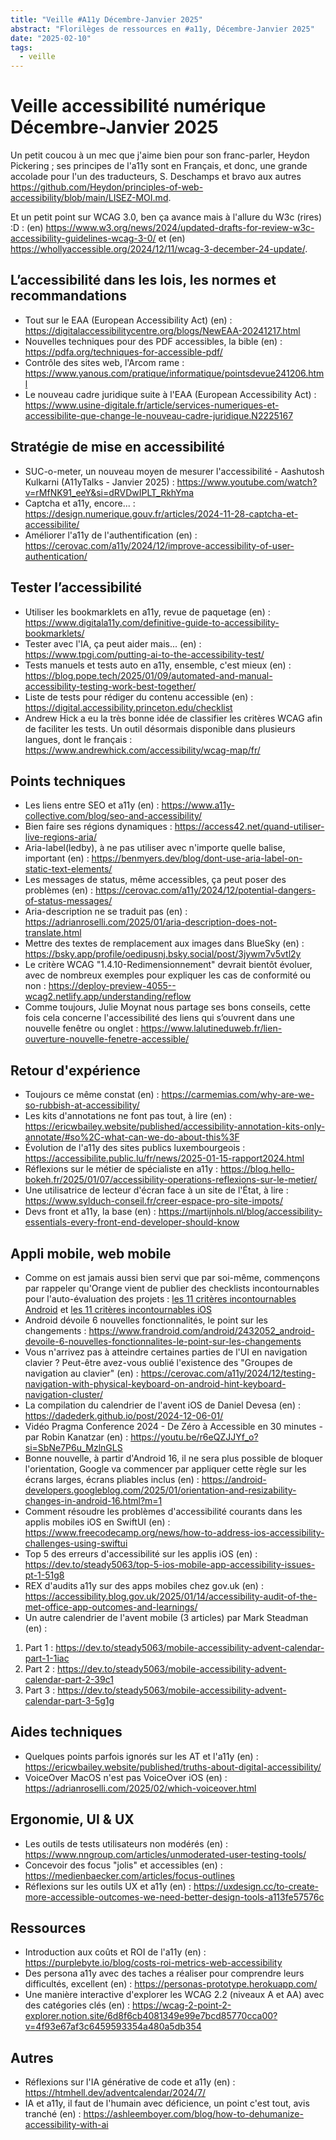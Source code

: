 ```yaml
---
title: "Veille #A11y Décembre-Janvier 2025"
abstract: "Florilèges de ressources en #a11y, Décembre-Janvier 2025"
date: "2025-02-10"
tags:
  - veille
---
```


# Veille accessibilité numérique Décembre-Janvier 2025

Un petit coucou à un mec que j'aime bien pour son franc-parler, Heydon Pickering ; ses principes de l'a11y sont en Français, et donc, une grande accolade pour l'un des traducteurs, S. Deschamps et bravo aux autres https://github.com/Heydon/principles-of-web-accessibility/blob/main/LISEZ-MOI.md.

Et un petit point sur WCAG 3.0, ben ça avance mais à l'allure du W3c (rires) :D : (en) https://www.w3.org/news/2024/updated-drafts-for-review-w3c-accessibility-guidelines-wcag-3-0/ et (en) https://whollyaccessible.org/2024/12/11/wcag-3-december-24-update/.

## L’accessibilité dans les lois, les normes et recommandations

- Tout sur le EAA (European Accessibility Act) (en) : https://digitalaccessibilitycentre.org/blogs/NewEAA-20241217.html
- Nouvelles techniques pour des PDF accessibles, la bible (en) : https://pdfa.org/techniques-for-accessible-pdf/
- Contrôle des sites web, l'Arcom rame : https://www.yanous.com/pratique/informatique/pointsdevue241206.html
- Le nouveau cadre juridique suite à l'EAA (European Accessibility Act) : https://www.usine-digitale.fr/article/services-numeriques-et-accessibilite-que-change-le-nouveau-cadre-juridique.N2225167

## Stratégie de mise en accessibilité

-	SUC-o-meter, un nouveau moyen de mesurer l'accessibilité - Aashutosh Kulkarni (A11yTalks - Janvier 2025) : https://www.youtube.com/watch?v=rMfNK91_eeY&si=dRVDwIPLT_RkhYma
- Captcha et a11y, encore... : https://design.numerique.gouv.fr/articles/2024-11-28-captcha-et-accessibilite/
- Améliorer l'a11y de l'authentification (en) : https://cerovac.com/a11y/2024/12/improve-accessibility-of-user-authentication/

## Tester l’accessibilité

- Utiliser les bookmarklets en a11y, revue de paquetage (en) : https://www.digitala11y.com/definitive-guide-to-accessibility-bookmarklets/
- Tester avec l'IA, ça peut aider mais... (en) : https://www.tpgi.com/putting-ai-to-the-accessibility-test/
- Tests manuels et tests auto en a11y, ensemble, c'est mieux (en) : https://blog.pope.tech/2025/01/09/automated-and-manual-accessibility-testing-work-best-together/
- Liste de tests pour rédiger du contenu accessible (en) : https://digital.accessibility.princeton.edu/checklist
-	Andrew Hick a eu la très bonne idée de classifier les critères WCAG afin de faciliter les tests. Un outil désormais disponible dans plusieurs langues, dont le français : https://www.andrewhick.com/accessibility/wcag-map/fr/

## Points techniques

- Les liens entre SEO et a11y (en) : https://www.a11y-collective.com/blog/seo-and-accessibility/
- Bien faire ses régions dynamiques : https://access42.net/quand-utiliser-live-regions-aria/
- Aria-label(ledby), à ne pas utiliser avec n'importe quelle balise, important (en) : https://benmyers.dev/blog/dont-use-aria-label-on-static-text-elements/
- Les messages de status, même accessibles, ça peut poser des problèmes (en) : https://cerovac.com/a11y/2024/12/potential-dangers-of-status-messages/
- Aria-description ne se traduit pas (en) : https://adrianroselli.com/2025/01/aria-description-does-not-translate.html
- Mettre des textes de remplacement aux images dans BlueSky (en) : https://bsky.app/profile/oedipusnj.bsky.social/post/3jywm7v5vtl2y
-	Le critère WCAG "1.4.10-Redimensionnement" devrait bientôt évoluer, avec de nombreux exemples pour expliquer les cas de conformité ou non : https://deploy-preview-4055--wcag2.netlify.app/understanding/reflow
-	Comme toujours, Julie Moynat nous partage ses bons conseils, cette fois cela concerne l'accessibilité des liens qui s’ouvrent dans une nouvelle fenêtre ou onglet : https://www.lalutineduweb.fr/lien-ouverture-nouvelle-fenetre-accessible/

## Retour d'expérience

- Toujours ce même constat (en) : https://carmemias.com/why-are-we-so-rubbish-at-accessibility/
- Les kits d'annotations ne font pas tout, à lire (en) : https://ericwbailey.website/published/accessibility-annotation-kits-only-annotate/#so%2C-what-can-we-do-about-this%3F
- Évolution de l'a11y des sites publics luxembourgeois : https://accessibilite.public.lu/fr/news/2025-01-15-rapport2024.html
- Réflexions sur le métier de spécialiste en a11y : https://blog.hello-bokeh.fr/2025/01/07/accessibility-operations-reflexions-sur-le-metier/
- Une utilisatrice de lecteur d'écran face à un site de l'État, à lire : https://www.sylduch-conseil.fr/creer-espace-pro-site-impots/
- Devs front et a11y, la base (en) : https://martijnhols.nl/blog/accessibility-essentials-every-front-end-developer-should-know

## Appli mobile, web mobile

- Comme on est jamais aussi bien servi que par soi-même, commençons par rappeler qu'Orange vient de publier des checklists incontournables pour l'auto-évaluation des projets : <a href="https://a11y-guidelines.orange.com/fr/mobile/android/checklist/">les 11 critères incontournables Android</a> et <a href="https://a11y-guidelines.orange.com/fr/mobile/ios/checklist/">les 11 critères incontournables iOS</a>
- Android dévoile 6 nouvelles fonctionnalités, le point sur les changements : https://www.frandroid.com/android/2432052_android-devoile-6-nouvelles-fonctionnalites-le-point-sur-les-changements
- Vous n'arrivez pas à atteindre certaines parties de l'UI en navigation clavier ? Peut-être avez-vous oublié l'existence des "Groupes de navigation au clavier" (en) : https://cerovac.com/a11y/2024/12/testing-navigation-with-physical-keyboard-on-android-hint-keyboard-navigation-cluster/
- La compilation du calendrier de l'avent iOS de Daniel Devesa (en) : https://dadederk.github.io/post/2024-12-06-01/
- Vidéo Pragma Conference 2024 - De Zéro à Accessible en 30 minutes - par Robin Kanatzar (en) : https://youtu.be/r6eQZJJYf_o?si=SbNe7P6u_MzlnGLS
- Bonne nouvelle, à partir d'Android 16, il ne sera plus possible de bloquer l'orientation, Google va commencer par appliquer cette règle sur les écrans larges, écrans pliables inclus (en) : https://android-developers.googleblog.com/2025/01/orientation-and-resizability-changes-in-android-16.html?m=1
- Comment résoudre les problèmes d'accessibilité courants dans les applis mobiles iOS en SwiftUI (en) : https://www.freecodecamp.org/news/how-to-address-ios-accessibility-challenges-using-swiftui
- Top 5 des erreurs d'accessibilité sur les applis iOS (en) : https://dev.to/steady5063/top-5-ios-mobile-app-accessibility-issues-pt-1-51g8
- REX d'audits a11y sur des apps mobiles chez gov.uk (en) : https://accessibility.blog.gov.uk/2025/01/14/accessibility-audit-of-the-met-office-app-outcomes-and-learnings/
- Un autre calendrier de l'avent mobile (3 articles) par Mark Steadman (en) :

1. Part 1 : https://dev.to/steady5063/mobile-accessibility-advent-calendar-part-1-1iac
2. Part 2 : https://dev.to/steady5063/mobile-accessibility-advent-calendar-part-2-39c1
3. Part 3 : https://dev.to/steady5063/mobile-accessibility-advent-calendar-part-3-5g1g


## Aides techniques

- Quelques points parfois ignorés sur les AT et l'a11y (en) : https://ericwbailey.website/published/truths-about-digital-accessibility/
- VoiceOver MacOS n'est pas VoiceOver iOS (en) : https://adrianroselli.com/2025/02/which-voiceover.html

## Ergonomie, UI & UX

- Les outils de tests utilisateurs non modérés (en) : https://www.nngroup.com/articles/unmoderated-user-testing-tools/
- Concevoir des focus "jolis" et accessibles (en) : https://medienbaecker.com/articles/focus-outlines
- Réflexions sur les outils UX et a11y (en) : https://uxdesign.cc/to-create-more-accessible-outcomes-we-need-better-design-tools-a113fe57576c

## Ressources

- Introduction aux coûts et ROI de l'a11y (en) : https://purplebyte.io/blog/costs-roi-metrics-web-accessibility
- Des persona a11y avec des taches a réaliser pour comprendre leurs difficultés, excellent (en) : https://personas-prototype.herokuapp.com/
-	Une manière interactive d'explorer les WCAG 2.2 (niveaux A et AA) avec des catégories clés (en) : https://wcag-2-point-2-explorer.notion.site/6d8f6cb4081349e99e7bcd85770cca00?v=4f93e67af3c6459593354a480a5db354

## Autres

- Réflexions sur l'IA générative de code et a11y (en) : https://htmhell.dev/adventcalendar/2024/7/
- IA et a11y, il faut de l'humain avec déficience, un point c'est tout, avis tranché (en) : https://ashleemboyer.com/blog/how-to-dehumanize-accessibility-with-ai
